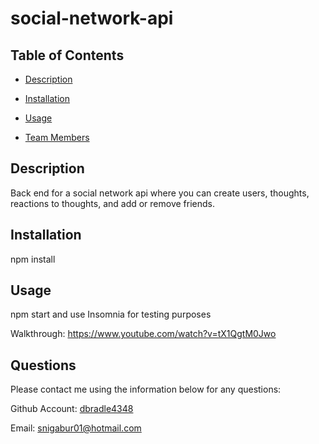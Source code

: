 # social-network-api

 ## Table of Contents

  * [Description](#description)

  * [Installation](#installation)

  * [Usage](#usage)

  * [Team Members](#team-members)


  ## Description
  Back end for a social network api where you can create users, thoughts, reactions to thoughts, and add or remove friends.

  ## Installation
  npm install

  ## Usage
  npm start and use Insomnia for testing purposes
  
  Walkthrough:
  https://www.youtube.com/watch?v=tX1QgtM0Jwo
  
  ## Questions

  Please contact me using the information below for any questions:
  
  Github Account: [dbradle4348](https://https://github.com/dbradle4348)

  Email: snigabur01@hotmail.com

